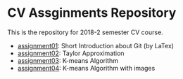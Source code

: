 # CV Assginments Repository

This is the repository for 2018-2 semester CV course.

- [assignment01](./assignment01/): Short Introduction
about Git (by LaTex)
- [assignment02](./assignment02/): Taylor Approximation
- [assignment03](./assignment03/): K-means Algorithm
- [assignment04](./assignment04/): K-means Algorithm with images
